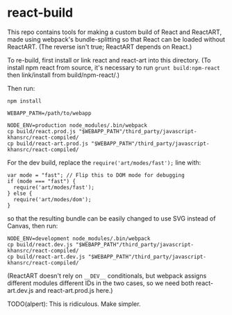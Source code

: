 # react-build

This repo contains tools for making a custom build of React and ReactART, made using webpack's bundle-splitting so that React can be loaded without ReactART. (The reverse isn't true; ReactART depends on React.)

To re-build, first install or link react and react-art into this directory. (To install npm react from source, it's necessary to run `grunt build:npm-react` then link/install from build/npm-react/.)

Then run:

    npm install

    WEBAPP_PATH=/path/to/webapp

    NODE_ENV=production node_modules/.bin/webpack
    cp build/react.prod.js "$WEBAPP_PATH"/third_party/javascript-khansrc/react-compiled/
    cp build/react-art.prod.js "$WEBAPP_PATH"/third_party/javascript-khansrc/react-compiled/

For the dev build, replace the `require('art/modes/fast');` line with:

    var mode = "fast"; // Flip this to DOM mode for debugging
    if (mode === "fast") {
      require('art/modes/fast');
    } else {
      require('art/modes/dom');
    }

so that the resulting bundle can be easily changed to use SVG instead of Canvas, then run:

    NODE_ENV=development node_modules/.bin/webpack
    cp build/react.dev.js "$WEBAPP_PATH"/third_party/javascript-khansrc/react-compiled/
    cp build/react-art.dev.js "$WEBAPP_PATH"/third_party/javascript-khansrc/react-compiled/

(ReactART doesn't rely on `__DEV__` conditionals, but webpack assigns different modules different IDs in the two cases, so we need both react-art.dev.js and react-art.prod.js here.)

TODO(alpert): This is ridiculous. Make simpler.
